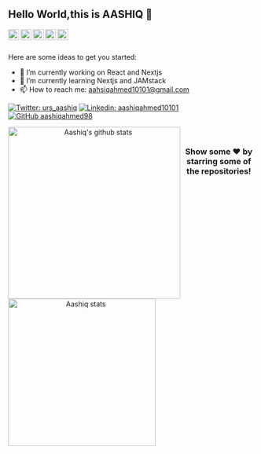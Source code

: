 ## Hello World,this is AASHIQ 👋

<a href="https://twitter.com/urs_aashiq">
  <img align="left" alt="Aashiq's Twitter" width="22px" src="https://cdn.jsdelivr.net/npm/simple-icons@v3/icons/twitter.svg" />
</a>
<a href="https://linkedin.com/in/aashiqahmed10101">
  <img align="left" alt="Aashiq's Linkdein" width="22px" src="https://cdn.jsdelivr.net/npm/simple-icons@v3/icons/linkedin.svg" />
</a>
<a href="https://github.com/aashiqahmed98">
  <img align="left" alt="Aashiq's Github" width="22px" src="https://cdn.jsdelivr.net/npm/simple-icons@v3/icons/github.svg" />
</a>
</a>
<a href="https://instagram.com/aashiq._.ahmed/">
  <img align="left" alt="Aashiq's Instagram" width="22px" src="https://cdn.jsdelivr.net/npm/simple-icons@v3/icons/instagram.svg" />
</a>
<a href="https://www.facebook.com/aashiqahmed10101/">
  <img align="left" alt="Aashiq's Facebook" width="22px" src="https://cdn.jsdelivr.net/npm/simple-icons@v3/icons/facebook.svg" />
</a>
<br/>
<br/>

<!--
**aashiqahmed98/aashiqahmed98** is a ✨ _special_ ✨ repository because its `README.md` (this file) appears on your GitHub profile.-->

Here are some ideas to get you started:

- 🔭 I’m currently working on React and Nextjs
- 🌱 I’m currently learning Nextjs and JAMstack
- 📫 How to reach me: aahsiqahmed10101@gmail.com 


[![Twitter: urs_aashiq](https://img.shields.io/twitter/follow/urs_aashiq?style=social)](https://twitter.com/urs_aashiq)
[![Linkedin: aashiqahmed10101](https://img.shields.io/badge/-aashiqahmed10101-blue?style=flat-square&logo=Linkedin&logoColor=white&link=https://www.linkedin.com/in/aashiqahmed10101/)](https://www.linkedin.com/in/aashiqahmed10101)
[![GitHub aashiqahmed98](https://img.shields.io/github/followers/aashiqahmed98?label=follow&style=social)](https://github.com/aashiqahmed98)

<div align="center">
<a href="https://github.com/aashiqahmed98">
  <img align="left" width="350" src="https://github-readme-stats.vercel.app/api?username=aashiqahmed98&layout=compact&show_icons=true&theme=dark" alt="Aashiq's github stats"/>

</a>


<img align="left" width="300" src="https://github-readme-stats.vercel.app/api/top-langs/?username=aashiqahmed98&layout=compact&show_icons=true&theme=merko" alt="Aashiq stats"/>


</div>
<br/>
<div align="center">

### Show some ❤️ by starring some of the repositories!

</div>


